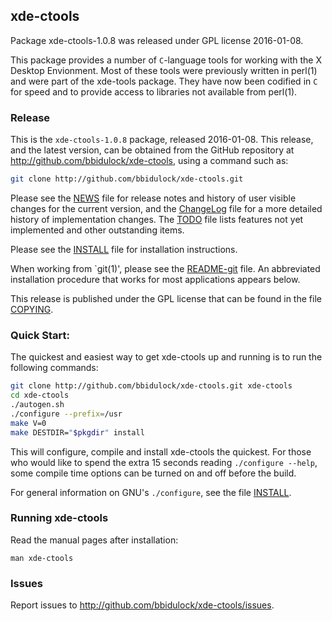 
## xde-ctools

Package xde-ctools-1.0.8 was released under GPL license 2016-01-08.

This package provides a number of `C`-language tools for working with
the X Desktop Envionment.  Most of these tools were previously written
in perl(1) and were part of the xde-tools package.  They have now been
codified in `C` for speed and to provide access to libraries not
available from perl(1).

### Release

This is the `xde-ctools-1.0.8` package, released 2016-01-08.  This release,
and the latest version, can be obtained from the GitHub repository at
http://github.com/bbidulock/xde-ctools, using a command such as:

```bash
git clone http://github.com/bbidulock/xde-ctools.git
```

Please see the [NEWS](NEWS) file for release notes and history of user visible
changes for the current version, and the [ChangeLog](ChangeLog) file for a more
detailed history of implementation changes.  The [TODO](TODO) file lists
features not yet implemented and other outstanding items.

Please see the [INSTALL](INSTALL) file for installation instructions.

When working from `git(1)', please see the [README-git](README-git) file.  An
abbreviated installation procedure that works for most applications
appears below.

This release is published under the GPL license that can be found in
the file [COPYING](COPYING).

### Quick Start:

The quickest and easiest way to get xde-ctools up and running is to run
the following commands:

```bash
git clone http://github.com/bbidulock/xde-ctools.git xde-ctools
cd xde-ctools
./autogen.sh
./configure --prefix=/usr
make V=0
make DESTDIR="$pkgdir" install
```

This will configure, compile and install xde-ctools the quickest.  For
those who would like to spend the extra 15 seconds reading `./configure
--help`, some compile time options can be turned on and off before the
build.

For general information on GNU's `./configure`, see the file [INSTALL](INSTALL).

### Running xde-ctools

Read the manual pages after installation:

    man xde-ctools

### Issues

Report issues to http://github.com/bbidulock/xde-ctools/issues.

